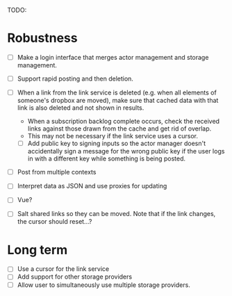 TODO:

# Robustness

- [ ] Make a login interface that merges actor management and storage management.
- [ ] Support rapid posting and then deletion.
- [ ] When a link from the link service is deleted (e.g. when all elements of someone's dropbox are moved), make sure that cached data with that link is also deleted and not shown in results.

  - When a subscription backlog complete occurs, check the received links against those drawn from the cache and get rid of overlap.
  - This may not be necessary if the link service uses a cursor.
  - [ ] Add public key to signing inputs so the actor manager doesn't accidentally sign a message for the wrong public key if the user logs in with a different key while something is being posted.

- [ ] Post from multiple contexts
- [ ] Interpret data as JSON and use proxies for updating
- [ ] Vue?
- [ ] Salt shared links so they can be moved. Note that if the link changes, the cursor should reset...?

# Long term

- [ ] Use a cursor for the link service
- [ ] Add support for other storage providers
- [ ] Allow user to simultaneously use multiple storage providers.
